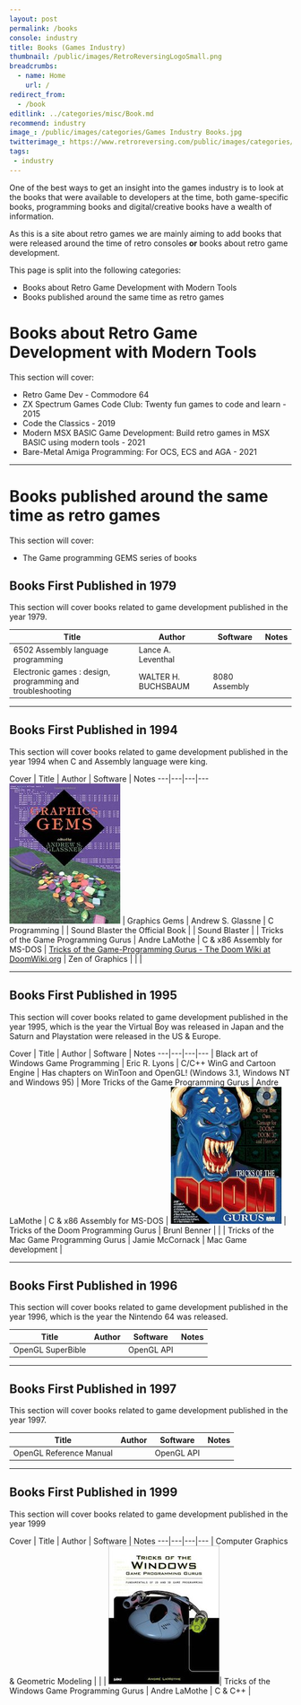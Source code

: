 ```yaml
---
layout: post
permalink: /books
console: industry
title: Books (Games Industry)
thumbnail: /public/images/RetroReversingLogoSmall.png
breadcrumbs:
  - name: Home
    url: /
redirect_from:
  - /book
editlink: ../categories/misc/Book.md
recommend: industry
image_: /public/images/categories/Games Industry Books.jpg
twitterimage_: https://www.retroreversing.com/public/images/categories/Games Industry Books.jpg
tags:
 - industry
---
```


One of the best ways to get an insight into the games industry is to look at the books that were available to developers at the time, both game-specific books, programming books and digital/creative books have a wealth of information.

As this is a site about retro games we are mainly aiming to add books that were released around the time of retro consoles **or** books about retro game development.

This page is split into the following categories:
* Books about Retro Game Development with Modern Tools
* Books published around the same time as retro games

# Books about Retro Game Development with Modern Tools
This section will cover:
* Retro Game Dev - Commodore 64
* ZX Spectrum Games Code Club: Twenty fun games to code and learn - 2015
* Code the Classics - 2019
* Modern MSX BASIC Game Development: Build retro games in MSX BASIC using modern tools - 2021
* Bare-Metal Amiga Programming: For OCS, ECS and AGA - 2021

---
# Books published around the same time as retro games

This section will cover:
* The Game programming GEMS series of books


## Books First Published in 1979
This section will cover books related to game development published in the year 1979.

Title | Author | Software | Notes
---|---|---|---
6502 Assembly language programming | Lance A. Leventhal | | 
Electronic games : design, programming and troubleshooting | WALTER H. BUCHSBAUM | 8080 Assembly | 

---
## Books First Published in 1994
This section will cover books related to game development published in the year 1994 when C and Assembly language were king.

Cover | Title | Author | Software | Notes
---|---|---|---
<img src="/public/images/books/GraphicsGems.jpg" /> | Graphics Gems | Andrew S. Glassne | C Programming | 
| Sound Blaster the Official Book | | Sound Blaster | 
| Tricks of the Game Programming Gurus | Andre LaMothe | C & x86 Assembly for MS-DOS | [Tricks of the Game-Programming Gurus - The Doom Wiki at DoomWiki.org](https://doomwiki.org/wiki/Tricks_of_the_Game-Programming_Gurus)
| Zen of Graphics | | | 

---
## Books First Published in 1995
This section will cover books related to game development published in the year 1995, which is the year the Virtual Boy was released in Japan and the Saturn and Playstation were released in the US & Europe.

Cover | Title | Author | Software | Notes
---|---|---|---
| Black art of Windows Game Programming | Eric R. Lyons | C/C++ WinG and Cartoon Engine | Has chapters on WinToon and OpenGL! (Windows 3.1, Windows NT and Windows 95)
| More Tricks of the Game Programming Gurus |  Andre LaMothe | C & x86 Assembly for MS-DOS | 
<img src="/public/images/books/DoomGurus.jpg" /> | Tricks of the Doom Programming Gurus | Brunl Benner | | 
| Tricks of the Mac Game Programming Gurus | Jamie McCornack | Mac Game development | 

---
## Books First Published in 1996
This section will cover books related to game development published in the year 1996, which is the year the Nintendo 64 was released.

Title | Author | Software | Notes
---|---|---|---
OpenGL SuperBible | | OpenGL API | 

---
## Books First Published in 1997
This section will cover books related to game development published in the year 1997.

Title | Author | Software | Notes
---|---|---|---
OpenGL Reference Manual | | OpenGL API | 

---
## Books First Published in 1999
This section will cover books related to game development published in the year 1999

Cover | Title | Author | Software | Notes
---|---|---|---
 | Computer Graphics & Geometric Modeling | | | 
<img src="/public/images/books/WinGurus.jpg" />| Tricks of the Windows Game Programming Gurus | Andre LaMothe | C & C++ | 

